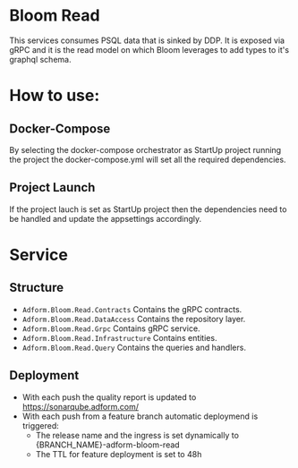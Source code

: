 # Bloom Read
This services consumes PSQL data that is sinked by DDP. It is exposed via gRPC and it is the read model on which Bloom leverages to add types to it's graphql schema. 

# How to use:

## Docker-Compose

By selecting the docker-compose orchestrator as StartUp project running the project the docker-compose.yml will set all the required dependencies.

## Project Launch

If the project lauch is set as StartUp project then the dependencies need to be handled and update the appsettings accordingly.

# Service

## Structure

- `Adform.Bloom.Read.Contracts` Contains the gRPC contracts.
- `Adform.Bloom.Read.DataAccess` Contains the repository layer.
- `Adform.Bloom.Read.Grpc` Contains gRPC service.
- `Adform.Bloom.Read.Infrastructure` Contains entities.
- `Adform.Bloom.Read.Query` Contains the queries and handlers.

## Deployment

- With each push the quality report is updated to https://sonarqube.adform.com/
- With each push from a feature branch automatic deploymend is triggered:
    - The release name and the ingress is set dynamically to {BRANCH_NAME}-adform-bloom-read
    - The TTL for feature deployment is set to 48h